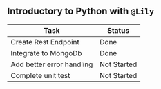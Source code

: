 Introductory to Python with `@Lily`
-----------------------------------

| Task      | Status |
| ----------- | ----------- |
| Create Rest Endpoint      | Done       |
| Integrate to MongoDb   | Done        |
| Add better error handling   | Not Started        |
| Complete unit test | Not Started |